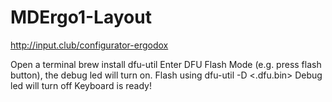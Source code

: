 # MDErgo1-Layout

http://input.club/configurator-ergodox

Open a terminal
brew install dfu-util
Enter DFU Flash Mode (e.g. press flash button), the debug led will turn on.
Flash using dfu-util -D <.dfu.bin>
Debug led will turn off
Keyboard is ready!
